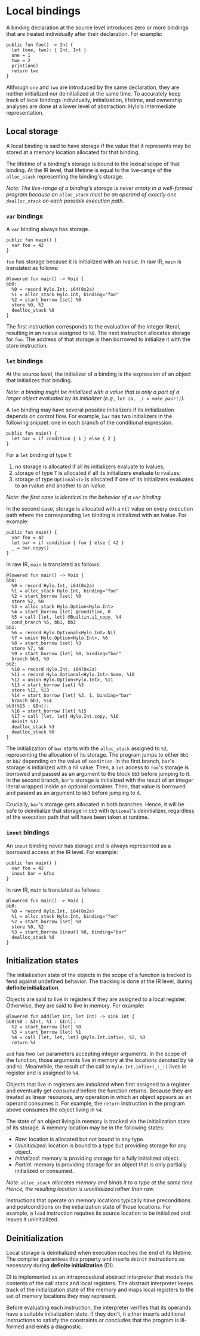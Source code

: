 # Local bindings

A binding declaration at the source level introduces zero or more bindings that are treated individually after their declaration.
For example:

```hylo
public fun foo() -> Int {
  let (one, two): { Int, Int }
  one = 1
  two = 2
  print(one)
  return two
}
```

Although `one` and `two` are introduced by the same declaration, they are neither initialized nor deinitialized at the same time.
To accurately keep track of local bindings individually, initialization, lifetime, and ownership analyses are done at a lower level of abstraction: Hylo's intermediate representation.

## Local storage

A local binding is said to have storage if the value that it represents may be stored at a memory location allocated for that binding.

The lifetime of a binding's storage is bound to the lexical scope of that binding.
At the IR level, that lifetime is equal to the live-range of the `alloc_stack` representing the binding's storage.

*Note: The live-range of a binding's storage is never empty in a well-formed program because an `alloc_stack` must be an operand of exactly one `dealloc_stack` on each possible execution path.*

### `var` bindings

A `var` binding always has storage.

```hylo
public fun main() {
  var foo = 42
}
```

`foo` has storage because it is initialized with an rvalue.
In raw IR, `main` is translated as follows:

```
@lowered fun main() -> Void {
bb0:
  %0 = record Hylo.Int, i64(0x2a)
  %1 = alloc_stack Hylo.Int, binding="foo"
  %2 = start_borrow [set] %0
  store %0, %2
  dealloc_stack %0
}
```

The first instruction corresponds to the evaluation of the integer literal, resulting in an rvalue assigned to `%0`.
The next instruction allocates storage for `foo`.
The address of that storage is then borrowed to initialize it with the store instruction.

### `let` bindings

At the source level, the initializer of a binding is the expression of an object that initializes that binding.

*Note: a binding might be initialized with a value that is only a part of a larger object evaluated by its initializer (e.g., `let (a, _) = make_pair()`).*

A `let` binding may have several possible initializers if its initialization depends on control flow.
For example, `bar` has two initializers in the following snippet: one in each branch of the conditional expression.

```hylo
public fun main() {
  let bar = if condition { 1 } else { 2 }
}
```

For a `let` binding of type `T`:
1. no storage is allocated if all its initializers evaluate to lvalues;
2. storage of type `T` is allocated if all its initializers evaluate to rvalues;
3. storage of type `Optional<T>` is allocated if one of its initializers evaluates to an rvalue and another to an lvalue.

*Note: the first case is identical to the behavior of a `var` binding.*

In the second case, storage is allocated with a `nil` value on every execution path where the corresponding `let` binding is initialized with an lvalue.
For example:

```hylo
public fun main() {
  var foo = 42
  let bar = if condition { foo } else { 42 }
  _ = bar.copy()
}
```

In raw IR, `main` is translated as follows:

```
@lowered fun main() -> Void {
bb0:
  %0 = record Hylo.Int, i64(0x2a)
  %1 = alloc_stack Hylo.Int, binding="foo"
  %2 = start_borrow [set] %0
  store %2, %0
  %3 = alloc_stack Hylo.Option<Hylo.Int>
  %4 = start_borrow [let] @condition, 0
  %5 = call [let, let] @Builtin.i1_copy, %4
  cond_branch %5, bb1, bb2
bb1:
  %6 = record Hylo.Optional<Hylo.Int>.Nil
  %7 = union Hylo.Option<Hylo.Int>, %6
  %8 = start_borrow [set] %3
  store %7, %8
  %9 = start_borrow [let] %0, binding="bar"
  branch bb3, %9
bb2:
  %10 = record Hylo.Int, i64(0x2a)
  %11 = record Hylo.Optional<Hylo.Int>.Some, %10
  %12 = union Hylo.Option<Hylo.Int>, %11
  %13 = start_borrow [set] %3
  store %12, %13
  %14 = start_borrow [let] %3, 1, binding="bar"
  branch bb3, %14
bb3(%15 : &Int):
  %16 = start_borrow [let] %15
  %17 = call [let, let] Hylo.Int.copy, %16
  deinit %17
  dealloc_stack %3
  dealloc_stack %0
}
```

The initialization of `bar` starts with the `alloc_stack` assigned to `%3`, representing the allocation of its storage.
The program jumps to either `bb1` or `bb2` depending on the value of `condition`.
In the first branch, `bar`'s storage is initialized with a nil value.
Then, a `let` access to `foo`'s storage is borrowed and passed as an argument to the block `bb3` before jumping to it.
In the second branch, `bar`'s storage is initialized with the result of an integer literal wrapped inside an optional container.
Then, that value is borrowed and passed as an argument to `bb3` before jumping to it.

Crucially, `bar`'s storage gets allocated in both branches.
Hence, it will be safe to deinitialize that storage in `bb3` with `Optional`'s deinitializer, regardless of the execution path that will have been taken at runtime.

### `inout` bindings

An `inout` binding never has storage and is always represented as a borrowed access at the IR level.
For example:

```hylo
public fun main() {
  var foo = 42
  inout bar = &foo
}
```

In raw IR, `main` is translated as follows:

```
@lowered fun main() -> Void {
bb0:
  %0 = record Hylo.Int, i64(0x2a)
  %1 = alloc_stack Hylo.Int, binding="foo"
  %2 = start_borrow [set] %0
  store %0, %2
  %3 = start_borrow [inout] %0, binding="bar"
  dealloc_stack %0
}
```

## Initialization states

The initialization state of the objects in the scope of a function is tracked to fend against undefined behavior.
The tracking is done at the IR level, during __definite initialization__.

Objects are said to live in registers if they are assigned to a local register.
Otherwise, they are said to live in memory.
For example:

```
@lowered fun add(let Int, let Int) -> sink Int {
bb0(%0 : &Int, %1 : &Int):
  %2 = start_borrow [let] %0
  %3 = start_borrow [let] %1
  %4 = call [let, let, let] @Hylo.Int.infix+, %2, %3
  return %4
```

`add` has two `let` parameters accepting integer arguments.
In the scope of the function, those arguments live in memory at the locations denoted by `%0` and `%1`.
Meanwhile, the result of the call to `Hylo.Int.infix+(_:_:)` lives in register and is assigned to `%4`.

Objects that live in registers are *initialized* when first assigned to a register and eventually get *consumed* before the function returns.
Because they are treated as linear resources, any operation in which an object appears as an operand consumes it.
For example, the `return` instruction in the program above consumes the object living in `%4`.

The state of an object living in memory is tracked via the initialization state of its storage.
A memory location may be in the following states:
- *Raw*: location is allocated but not bound to any type.
- *Uninitialized*: location is bound to a type but providing storage for any object.
- *Initialized*: memory is providing storage for a fully initialized object.
- *Partial*: memory is providing storage for an object that is only partially initialized or consumed.

*Note: `alloc_stack` allocates memory and binds it to a type at the same time.*
*Hence, the resulting location is uninitialized rather than raw.*

Instructions that operate on memory locations typically have preconditions and postconditions on the initialization state of those locations.
For example, a `load` instruction requires its source location to be initialized and leaves it uninitialized.

## Deinitialization

Local storage is deinitialized when execution reaches the end of its lifetime.
The compiler guarantees this property and inserts `deinit` instructions as necessary during __definite initialization__ (DI).

DI is implemented as an intraprocedural abstract interpreter that models the contents of the call stack and local registers.
The abstract interpreter keeps track of the initialization state of the memory and maps local registers to the set of memory locations they may represent.

Before evaluating each instruction, the interpreter verifies that its operands have a suitable initialization state.
If they don't, it either inserts additional instructions to satisfy the constraints or concludes that the program is ill-formed and emits a diagnostic.
